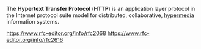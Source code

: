 The **Hypertext Transfer Protocol** (**HTTP**) is an application layer protocol in the Internet protocol suite model for distributed, collaborative, [hypermedia](https://en.wikipedia.org/wiki/Hypermedia "Hypermedia") information systems.

https://www.rfc-editor.org/info/rfc2068
https://www.rfc-editor.org/info/rfc2616

